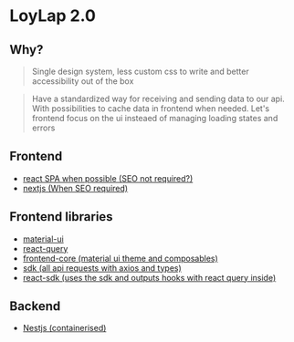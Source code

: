 # LoyLap 2.0

## Why?
> Single design system, less custom css to write and better accessibility out of the box 

> Have a standardized way for receiving and sending data to our api. With possibilities to cache data in frontend when needed. Let's frontend focus on the ui insteaed of managing loading states and errors

## Frontend
- [react SPA when possible (SEO not required?)](https://reactjs.org/)
- [nextjs (When SEO required)](https://nextjs.org/)


## Frontend libraries
- [material-ui](https://mui.com)
- [react-query](https://tanstack.com/query/latest)
- [frontend-core (material ui theme and composables)](https://github.com/Mayntri/frontend-core)
- [sdk (all api requests with axios and types)](https://github.com/Mayntri/sdk)
- [react-sdk (uses the sdk and outputs hooks with react query inside)](https://github.com/Mayntri/react-sdk)

## Backend 
- [Nestjs (containerised)](https://nestjs.com)